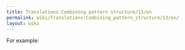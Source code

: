 ```yaml
---
title: Translations:Combining pattern structure/13/en
permalink: wiki/Translations:Combining_pattern_structure/13/en/
layout: wiki
---
```


For example:
